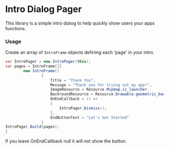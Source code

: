 ﻿# Intro Dialog Pager

This library is a simple intro dialog to help quickly show users your apps functions. 

### Usage

Create an array of `IntroFrame` objects defining each 'page' in your intro. 
```c#
var IntroPager = new IntroPager(this);
var pages = IntroFrame[]{
        new IntroFrame()
                {
                    Title = "Thank You",
                    Message = "Thank you for trying out my app!",
                    ImageResource = Resource.Mipmap.ic_launcher,
                    BackroundResource = Resource.Drawable.geometric_background,
                    OnEndCallback = () =>
                    {
                        IntroPager.Dismiss();
                    },
                    EndButtonText = "Let's Get Started"
                }
IntroPager.Build(pages);
}
```
If you leave OnEndCallback null it will not show the button.